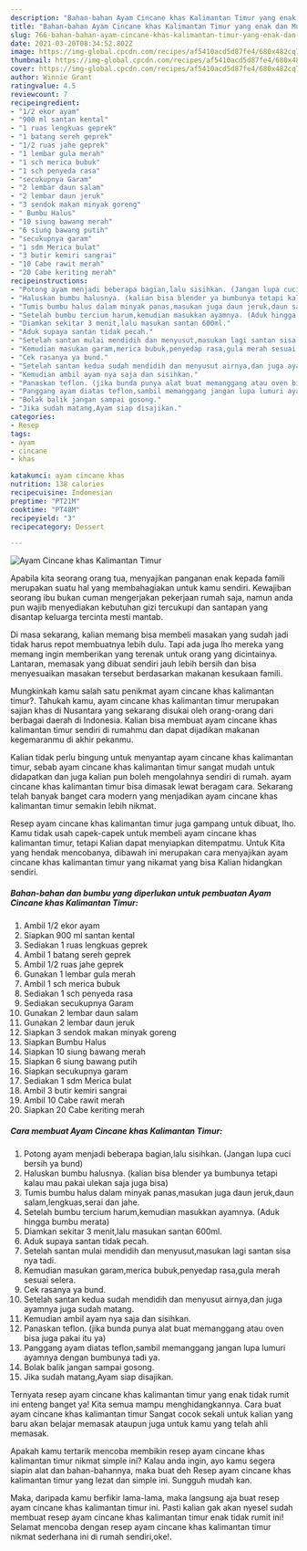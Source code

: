 ```yaml
---
description: "Bahan-bahan Ayam Cincane khas Kalimantan Timur yang enak dan Mudah Dibuat"
title: "Bahan-bahan Ayam Cincane khas Kalimantan Timur yang enak dan Mudah Dibuat"
slug: 766-bahan-bahan-ayam-cincane-khas-kalimantan-timur-yang-enak-dan-mudah-dibuat
date: 2021-03-20T08:34:52.802Z
image: https://img-global.cpcdn.com/recipes/af5410acd5d87fe4/680x482cq70/ayam-cincane-khas-kalimantan-timur-foto-resep-utama.jpg
thumbnail: https://img-global.cpcdn.com/recipes/af5410acd5d87fe4/680x482cq70/ayam-cincane-khas-kalimantan-timur-foto-resep-utama.jpg
cover: https://img-global.cpcdn.com/recipes/af5410acd5d87fe4/680x482cq70/ayam-cincane-khas-kalimantan-timur-foto-resep-utama.jpg
author: Winnie Grant
ratingvalue: 4.5
reviewcount: 7
recipeingredient:
- "1/2 ekor ayam"
- "900 ml santan kental"
- "1 ruas lengkuas geprek"
- "1 batang sereh geprek"
- "1/2 ruas jahe geprek"
- "1 lembar gula merah"
- "1 sch merica bubuk"
- "1 sch penyeda rasa"
- "secukupnya Garam"
- "2 lembar daun salam"
- "2 lembar daun jeruk"
- "3 sendok makan minyak goreng"
- " Bumbu Halus"
- "10 siung bawang merah"
- "6 siung bawang putih"
- "secukupnya garam"
- "1 sdm Merica bulat"
- "3 butir kemiri sangrai"
- "10 Cabe rawit merah"
- "20 Cabe keriting merah"
recipeinstructions:
- "Potong ayam menjadi beberapa bagian,lalu sisihkan. (Jangan lupa cuci bersih ya bund)"
- "Haluskan bumbu halusnya. (kalian bisa blender ya bumbunya tetapi kalau mau pakai ulekan saja juga bisa)"
- "Tumis bumbu halus dalam minyak panas,masukan juga daun jeruk,daun salam,lengkuas,serai dan jahe."
- "Setelah bumbu tercium harum,kemudian masukkan ayamnya. (Aduk hingga bumbu merata)"
- "Diamkan sekitar 3 menit,lalu masukan santan 600ml."
- "Aduk supaya santan tidak pecah."
- "Setelah santan mulai mendidih dan menyusut,masukan lagi santan sisa nya tadi."
- "Kemudian masukan garam,merica bubuk,penyedap rasa,gula merah sesuai selera."
- "Cek rasanya ya bund."
- "Setelah santan kedua sudah mendidih dan menyusut airnya,dan juga ayamnya juga sudah matang."
- "Kemudian ambil ayam nya saja dan sisihkan."
- "Panaskan teflon. (jika bunda punya alat buat memanggang atau oven bisa juga pakai itu ya)"
- "Panggang ayam diatas teflon,sambil memanggang jangan lupa lumuri ayamnya dengan bumbunya tadi ya."
- "Bolak balik jangan sampai gosong."
- "Jika sudah matang,Ayam siap disajikan."
categories:
- Resep
tags:
- ayam
- cincane
- khas

katakunci: ayam cincane khas 
nutrition: 138 calories
recipecuisine: Indonesian
preptime: "PT21M"
cooktime: "PT48M"
recipeyield: "3"
recipecategory: Dessert

---
```



![Ayam Cincane khas Kalimantan Timur](https://img-global.cpcdn.com/recipes/af5410acd5d87fe4/680x482cq70/ayam-cincane-khas-kalimantan-timur-foto-resep-utama.jpg)

Apabila kita seorang orang tua, menyajikan panganan enak kepada famili merupakan suatu hal yang membahagiakan untuk kamu sendiri. Kewajiban seorang ibu bukan cuman mengerjakan pekerjaan rumah saja, namun anda pun wajib menyediakan kebutuhan gizi tercukupi dan santapan yang disantap keluarga tercinta mesti mantab.

Di masa  sekarang, kalian memang bisa membeli masakan yang sudah jadi tidak harus repot membuatnya lebih dulu. Tapi ada juga lho mereka yang memang ingin memberikan yang terenak untuk orang yang dicintainya. Lantaran, memasak yang dibuat sendiri jauh lebih bersih dan bisa menyesuaikan masakan tersebut berdasarkan makanan kesukaan famili. 



Mungkinkah kamu salah satu penikmat ayam cincane khas kalimantan timur?. Tahukah kamu, ayam cincane khas kalimantan timur merupakan sajian khas di Nusantara yang sekarang disukai oleh orang-orang dari berbagai daerah di Indonesia. Kalian bisa membuat ayam cincane khas kalimantan timur sendiri di rumahmu dan dapat dijadikan makanan kegemaranmu di akhir pekanmu.

Kalian tidak perlu bingung untuk menyantap ayam cincane khas kalimantan timur, sebab ayam cincane khas kalimantan timur sangat mudah untuk didapatkan dan juga kalian pun boleh mengolahnya sendiri di rumah. ayam cincane khas kalimantan timur bisa dimasak lewat beragam cara. Sekarang telah banyak banget cara modern yang menjadikan ayam cincane khas kalimantan timur semakin lebih nikmat.

Resep ayam cincane khas kalimantan timur juga gampang untuk dibuat, lho. Kamu tidak usah capek-capek untuk membeli ayam cincane khas kalimantan timur, tetapi Kalian dapat menyiapkan ditempatmu. Untuk Kita yang hendak mencobanya, dibawah ini merupakan cara menyajikan ayam cincane khas kalimantan timur yang nikamat yang bisa Kalian hidangkan sendiri.

<!--inarticleads1-->

##### Bahan-bahan dan bumbu yang diperlukan untuk pembuatan Ayam Cincane khas Kalimantan Timur:

1. Ambil 1/2 ekor ayam
1. Siapkan 900 ml santan kental
1. Sediakan 1 ruas lengkuas geprek
1. Ambil 1 batang sereh geprek
1. Ambil 1/2 ruas jahe geprek
1. Gunakan 1 lembar gula merah
1. Ambil 1 sch merica bubuk
1. Sediakan 1 sch penyeda rasa
1. Sediakan secukupnya Garam
1. Gunakan 2 lembar daun salam
1. Gunakan 2 lembar daun jeruk
1. Siapkan 3 sendok makan minyak goreng
1. Siapkan  Bumbu Halus
1. Siapkan 10 siung bawang merah
1. Siapkan 6 siung bawang putih
1. Siapkan secukupnya garam
1. Sediakan 1 sdm Merica bulat
1. Ambil 3 butir kemiri sangrai
1. Ambil 10 Cabe rawit merah
1. Siapkan 20 Cabe keriting merah




<!--inarticleads2-->

##### Cara membuat Ayam Cincane khas Kalimantan Timur:

1. Potong ayam menjadi beberapa bagian,lalu sisihkan. (Jangan lupa cuci bersih ya bund)
1. Haluskan bumbu halusnya. (kalian bisa blender ya bumbunya tetapi kalau mau pakai ulekan saja juga bisa)
1. Tumis bumbu halus dalam minyak panas,masukan juga daun jeruk,daun salam,lengkuas,serai dan jahe.
1. Setelah bumbu tercium harum,kemudian masukkan ayamnya. (Aduk hingga bumbu merata)
1. Diamkan sekitar 3 menit,lalu masukan santan 600ml.
1. Aduk supaya santan tidak pecah.
1. Setelah santan mulai mendidih dan menyusut,masukan lagi santan sisa nya tadi.
1. Kemudian masukan garam,merica bubuk,penyedap rasa,gula merah sesuai selera.
1. Cek rasanya ya bund.
1. Setelah santan kedua sudah mendidih dan menyusut airnya,dan juga ayamnya juga sudah matang.
1. Kemudian ambil ayam nya saja dan sisihkan.
1. Panaskan teflon. (jika bunda punya alat buat memanggang atau oven bisa juga pakai itu ya)
1. Panggang ayam diatas teflon,sambil memanggang jangan lupa lumuri ayamnya dengan bumbunya tadi ya.
1. Bolak balik jangan sampai gosong.
1. Jika sudah matang,Ayam siap disajikan.




Ternyata resep ayam cincane khas kalimantan timur yang enak tidak rumit ini enteng banget ya! Kita semua mampu menghidangkannya. Cara buat ayam cincane khas kalimantan timur Sangat cocok sekali untuk kalian yang baru akan belajar memasak ataupun juga untuk kamu yang telah ahli memasak.

Apakah kamu tertarik mencoba membikin resep ayam cincane khas kalimantan timur nikmat simple ini? Kalau anda ingin, ayo kamu segera siapin alat dan bahan-bahannya, maka buat deh Resep ayam cincane khas kalimantan timur yang lezat dan simple ini. Sungguh mudah kan. 

Maka, daripada kamu berfikir lama-lama, maka langsung aja buat resep ayam cincane khas kalimantan timur ini. Pasti kalian gak akan nyesel sudah membuat resep ayam cincane khas kalimantan timur enak tidak rumit ini! Selamat mencoba dengan resep ayam cincane khas kalimantan timur nikmat sederhana ini di rumah sendiri,oke!.

